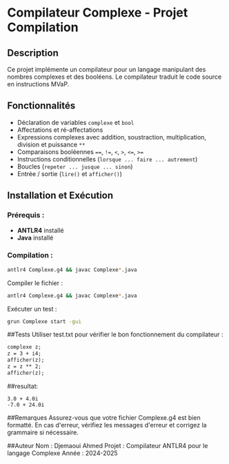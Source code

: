 # Compilateur Complexe - Projet Compilation

## Description
Ce projet implémente un compilateur pour un langage manipulant des nombres complexes et des booléens. Le compilateur traduit le code source en instructions MVaP.

## Fonctionnalités
- Déclaration de variables `complexe` et `bool`
- Affectations et ré-affectations
- Expressions complexes avec addition, soustraction, multiplication, division et puissance `**`
- Comparaisons booléennes `==`, `!=`, `<`, `>`, `<=`, `>=`
- Instructions conditionnelles (`lorsque ... faire ... autrement`)
- Boucles (`repeter ... jusque ... sinon`)
- Entrée / sortie (`lire()` et `afficher()`)

## Installation et Exécution
### Prérequis :
- **ANTLR4** installé
- **Java** installé

### Compilation :
```sh
antlr4 Complexe.g4 && javac Complexe*.java
```
Compiler le fichier :
```sh
antlr4 Complexe.g4 && javac Complexe*.java
```
Exécuter un test :
```sh
grun Complexe start -gui
```
##Tests
Utiliser test.txt pour vérifier le bon fonctionnement du compilateur :
```txt
complexe z;
z = 3 + i4;
afficher(z);
z = z ** 2;
afficher(z);
```
##resultat:
```terminal
3.0 + 4.0i
-7.0 + 24.0i
```
##Remarques
Assurez-vous que votre fichier Complexe.g4 est bien formatté.
En cas d'erreur, vérifiez les messages d'erreur et corrigez la grammaire si nécessaire.

##Auteur
Nom : Djemaoui Ahmed
Projet : Compilateur ANTLR4 pour le langage Complexe
Année : 2024-2025
